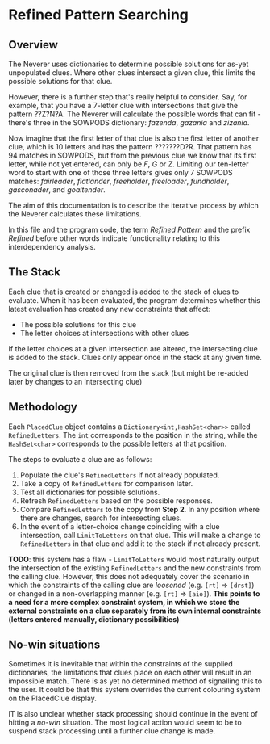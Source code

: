 # Refined Pattern Searching
## Overview
The Neverer uses dictionaries to determine possible solutions for as-yet unpopulated clues. Where other clues intersect a given clue, this limits the possible solutions for that clue.

However, there is a further step that's really helpful to consider. Say, for example, that you have a 7-letter clue with intersections that give the pattern ??Z?N?A. The Neverer will calculate the possible words that can fit - there's three in the SOWPODS dictionary: _fazenda_, _gazania_ and _zizania_.

Now imagine that the first letter of that clue is also the first letter of another clue, which is 10 letters and has the pattern ???????D?R. That pattern has 94 matches in SOWPODS, but from the previous clue we know that its first letter, while not yet entered, can only be _F_, _G_ or _Z_. Limiting our ten-letter word to start with one of those three letters gives only 7 SOWPODS matches: _fairleader_, 
_flatlander_, 	_freeholder_, 	_freeloader_, 	_fundholder_, 	_gasconader_, 	and _goaltender_.

The aim of this documentation is to describe the iterative process by which the Neverer calculates these limitations.

In this file and the program code, the term _Refined Pattern_ and the prefix _Refined_ before other words indicate functionality relating to this interdependency analysis.

## The Stack
Each clue that is created or changed is added to the stack of clues to evaluate. When it has been evaluated, the program determines whether this latest evaluation has created any new constraints that affect:
- The possible solutions for this clue
- The letter choices at intersections with other clues

If the letter choices at a given intersection are altered, the intersecting clue is added to the stack. Clues only appear once in the stack at any given time.

The original clue is then removed from the stack (but might be re-added later by changes to an intersecting clue)

## Methodology
Each `PlacedClue` object contains a `Dictionary<int,HashSet<char>>` called `RefinedLetters`.
The `int` corresponds to the position in the string, while the `HashSet<char>`
corresponds to the possible letters at that position.

The steps to evaluate a clue are as follows:
1. Populate the clue's `RefinedLetters` if not already populated.
2. Take a copy of `RefinedLetters` for comparison later.
3. Test all dictionaries for possible solutions.
4. Refresh `RefinedLetters` based on the possible responses.
5. Compare `RefinedLetters` to the copy from **Step 2**. In any position where there are changes, search for intersecting clues.
6. In the event of a letter-choice change coinciding with a clue intersection, call `LimitToLetters` on that clue. This will make a change to `RefinedLetters` in that clue and add it to the stack if not already present.

**TODO**: this system has a flaw - `LimitToLetters` would most naturally output the intersection of 
the existing `RefinedLetters` and the new constraints from the calling clue.
However, this does not adequately cover the scenario in which the 
constraints of the calling clue are _loosened_ (e.g. `[rt]` => `[drst]`) or
changed in a non-overlapping manner (e.g. `[rt]` => `[aio]`). **This points to  a need for 
a more complex constraint system, in which we store the external constraints on a clue separately 
from its own internal constraints (letters entered manually, dictionary possibilities)**

## No-win situations
Sometimes it is inevitable that within the 
constraints of the supplied dictionaries, 
the limitations that clues place on each 
other will result in an impossible match. 
There is as yet no determined method of 
signalling this to the user. It could be 
that this system overrides the current 
colouring system on the PlacedClue display.

IT is also unclear whether stack processing
should continue in the event of hitting a _no-win_
situation. The most logical action would seem to be to
suspend stack processing until a further clue change
is made.
